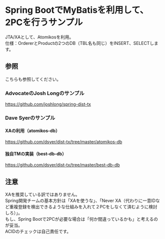 Spring BootでMyBatisを利用して、2PCを行うサンプル
====
JTA/XAとして、Atomikosを利用。  
仕様：OrdererとProductの2つのDB（TBL名も同じ）をINSERT、SELECTします。

## 参照
こちらも参照してください。　　
### AdvocateのJosh Longのサンプル
https://github.com/joshlong/spring-dist-tx

### Dave Syerのサンプル
#### XAの利用（atomikos-db）
https://github.com/dsyer/dist-tx/tree/master/atomikos-db
#### 独自TMの実装（best-db-db）
https://github.com/dsyer/dist-tx/tree/master/best-db-db

## 注意
XAを推奨している訳ではありません。  
Spring開発チームの基本方針は「XAを使うな」、「Never XA（代わりに一意IDなど重複登録を検出できるような仕組みを入れて２PCをしなくて済むように検討しろ）」。  
もし、Spring Bootで2PCが必要な場合は「何か間違っているかも」と考えるのが妥当。  
ACIDのチェックは自己責任です。
